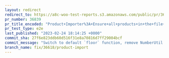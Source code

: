 ```yaml
---
layout: redirect
redirect_to: https://a8c-woo-test-reports.s3.amazonaws.com/public/pr/36839/e2e/index.html
pr_number: 36839
pr_title_encoded: "Product+Importer%3A+Ensure+all+products+in+the+file+get+processed"
pr_test_type: e2e
last_published: "2023-02-24 18:14:25 +0000"
commit_sha: 27f6e823ddb60d516f31e8a70816d7ff29004bcf
commit_message: "Switch to default `floor` function, remove NumberUtil method"
branch_name: fix/36618/product-import
---
```

